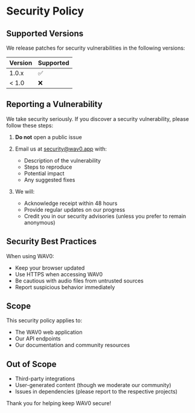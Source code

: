 # Security Policy

## Supported Versions

We release patches for security vulnerabilities in the following versions:

| Version | Supported          |
| ------- | ------------------ |
| 1.0.x   | :white_check_mark: |
| < 1.0   | :x:                |

## Reporting a Vulnerability

We take security seriously. If you discover a security vulnerability, please follow these steps:

1. **Do not** open a public issue
2. Email us at security@wav0.app with:
   - Description of the vulnerability
   - Steps to reproduce
   - Potential impact
   - Any suggested fixes

3. We will:
   - Acknowledge receipt within 48 hours
   - Provide regular updates on our progress
   - Credit you in our security advisories (unless you prefer to remain anonymous)

## Security Best Practices

When using WAV0:

- Keep your browser updated
- Use HTTPS when accessing WAV0
- Be cautious with audio files from untrusted sources
- Report suspicious behavior immediately

## Scope

This security policy applies to:
- The WAV0 web application
- Our API endpoints
- Our documentation and community resources

## Out of Scope

- Third-party integrations
- User-generated content (though we moderate our community)
- Issues in dependencies (please report to the respective projects)

Thank you for helping keep WAV0 secure!
